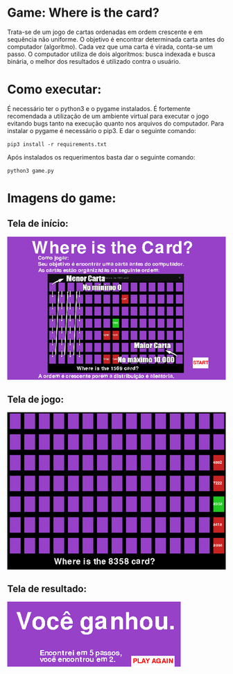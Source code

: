 # Game: Where is the card?
Trata-se de um jogo de cartas ordenadas em ordem crescente e em sequência não uniforme. O objetivo é encontrar determinada carta antes
do computador (algorítmo). Cada vez que uma carta é virada, conta-se um passo.
O computador utiliza de dois algorítmos: busca indexada e busca binária, o melhor dos resultados é utilizado
contra o usuário.
# Como executar:
É necessário ter o python3 e o pygame instalados. É fortemente recomendada a utilização de um ambiente virtual para executar o jogo evitando bugs tanto na execução quanto nos arquivos do computador. Para instalar o pygame é necessário o pip3. E dar o seguinte comando:
```
pip3 install -r requirements.txt
```
Após instalados os requerimentos basta dar o seguinte comando:
```
python3 game.py
```
# Imagens do game:

## Tela de início:
![Tela de início](https://raw.githubusercontent.com/EDAII/Lista1_Gabriel_Pedro/master/img/tela_de_inicio.png)
## Tela de jogo:
![Tela de jogo](https://raw.githubusercontent.com/EDAII/Lista1_Gabriel_Pedro/master/img/tela_de_jogo.png)
## Tela de resultado:
![Tela de resultado](https://raw.githubusercontent.com/EDAII/Lista1_Gabriel_Pedro/master/img/tela_de_resultado.png)